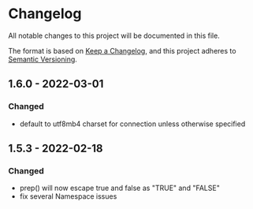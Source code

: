 # Changelog
All notable changes to this project will be documented in this file.

The format is based on [Keep a Changelog](https://keepachangelog.com/en/1.0.0/),
and this project adheres to [Semantic Versioning](https://semver.org/spec/v2.0.0.html).

## 1.6.0 - 2022-03-01
### Changed
- default to utf8mb4 charset for connection unless otherwise specified

## 1.5.3 - 2022-02-18
### Changed
- prep() will now escape true and false as "TRUE" and "FALSE"
- fix several Namespace issues